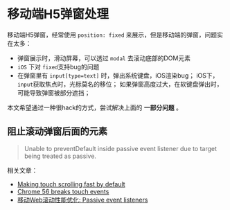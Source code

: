 # 移动端H5弹窗处理

移动端H5弹窗，经常使用 `position: fixed` 来展示，但是移动端的弹窗，问题实在太多：


* 弹窗展示时，滑动屏幕，可以透过 `modal` 去滚动底部的DOM元素
* `iOS` 下对 `fixed`支持bug的问题
* 在弹窗里有 `input[type=text]` 时，弹出系统键盘，iOS渲染bug；
iOS下，`input`获取焦点时，光标莫名的移位；
如果弹窗高度过大，在软键盘弹出时，可能导致弹窗被部分遮挡；

本文希望通过一种很hack的方式，尝试解决上面的 **一部分问题** 。



## 阻止滚动弹窗后面的元素





> Unable to preventDefault inside passive event listener due to target being treated as passive.



相关文章：

* [Making touch scrolling fast by default](https://developers.google.com/web/updates/2017/01/scrolling-intervention)
* [Chrome 56 breaks touch events](https://github.com/facebook/react/issues/8968)
* [移动Web滚动性能优化: Passive event listeners](https://segmentfault.com/a/1190000007913386)


##